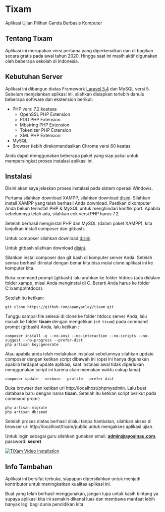 # Tixam
Aplikasi Ujian Pilihan Ganda Berbasis Komputer

## Tentang Tixam

Aplikasi ini merupakan versi pertama yang diperkenalkan dan di bagikan secara gratis pada awal tahun 2020.
Hingga saat ini masih aktif digunakan oleh beberapa sekolah di Indonesia.

## Kebutuhan Server

Aplikasi ini dibangun diatas Framework <a href="https://laravel.com/docs/5.5" target="_blank" title="silahkan buka di tab baru, dengan klik kanan atau klik CTRL + clik">Laravel 5.4</a> dan MySQL versi 5. Sebelum menjalankan aplikasi ini, silahkan disiapkan terlebih dahulu beberapa software dan ekstension berikut:

- PHP versi 7.2 keatasa
  - OpenSSL PHP Extension
  - PDO PHP Extension
  - Mbstring PHP Extension
  - Tokenizer PHP Extension
  - XML PHP Extension
- MySQL
- Browser (lebih direkomendasikan Chrome versi 60 keatas

Anda dapat menggunakan beberapa paket yang siap pakai untuk mempersingkat proses instalasi aplikasi ini.

## Instalasi

Disini akan saya jelaskan proses instalasi pada sistem operasi Windows.

Pertama silahkan download XAMPP, silahkan download <a href="https://www.apachefriends.org/xampp-files/7.0.32/xampp-win32-7.0.32-0-VC14-installer.exe" target="_blank" title="silahkan buka di tab baru, dengan klik kanan atau klik CTRL + clik">disini</a>.
Silahkan install XAMPP yang telah berhasil Anda download. Pastikan dikomputer Anda belum terinstall PHP & MySQL untuk menghindari konflik port. Apabila sebelumnya telah ada, silahkan cek versi PHP harus 7.2.

Setelah berhasil menginstal PHP dan MySQL (dalam paket XAMPP), kita lanjutkan install composer dan gitbash.

Untuk composer silahkan download <a href="https://getcomposer.org/" target="_blank" title="silahkan buka di tab baru, dengan klik kanan atau klik CTRL + clik">disini</a>.

Untuk gitbash silahkan download <a href="https://git-scm.com/download/win" target="_blank" title="silahkan buka di tab baru, dengan klik kanan atau klik CTRL + clik">disini</a>.

Silahkan instal composer dan git bash di komputer server Anda. Setelah semua berhasil diinstal dengan benar kita bisa mulai clone aplikasi ini ke komputer kita.

Buka command prompt (gitbash) lalu arahkan ke folder htdocs (ada didalam folder xampp, misal Anda menginstal di C. Berarti Anda harus ke folder C:\\xampp\htdocs).

Setelah itu ketikan:
```
git clone https://github.com/apanyaclay/tixam.git
```

Tunggu sampai file selesai di clone ke folder htdocs server Anda, lalu masuk ke folder <b>tixam</b> dengan mengetikan (```cd tixam```) pada command prompt (gitbash) Anda, lalu ketikan :

```
composer install -q --no-ansi --no-interaction --no-scripts --no-suggest --no-progress --prefer-dist
php artisan key:generate
```

Atau apabila anda telah melakukan instalasi sebelumnya silahkan update composer dengan ketikan script dibawah ini (opsi ini hanya digunakan apabila terdapat update aplikasi, saat instalasi awal tidak diperlukan menggunakan script ini karena akan memakan waktu cukup lama):

```
composer update --verbose --profile --prefer-dist
```

Buka browser dan ketikan url http://localhost/phpmyadmin. Lalu buat database baru dengan nama <b>tixam</b>. Setelah itu ketikan script berikut pada command promt:
```
php artisan migrate
php artisan db:seed
```

Setelah proses diatas berhasil dilalui tanpa hambatan, silahkan akses di browser url http://localhost/tixam/public untuk mengakses aplikasi ujian.

Untuk login sebagai guru silahkan gunakan email: <b>admin@ayosinau.com</b>, password: <b>secret</b>

[![TiXam Video Installation](https://img.youtube.com/vi/3IblPpFb0_Y/0.jpg)](https://www.youtube.com/watch?v=3IblPpFb0_Y)

## Info Tambahan

Aplikasi ini bersifat terbuka, siapapun dipersilahkan untuk menjadi kontributor untuk meningkatkan kualitas aplikasi ini.

Buat yang telah berhasil menggunakan, jangan lupa untuk kasih bintang ya supaya aplikasi kita ini semakin dikenal luas dan membawa manfaat lebih banyak lagi bagi dunia pendidikan kita.
